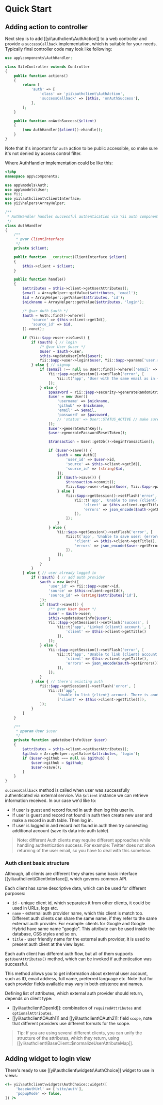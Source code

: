 Quick Start
===========

## Adding action to controller

Next step is to add [[yii\authclient\AuthAction]] to a web controller and provide a `successCallback` implementation,
which is suitable for your needs. Typically final controller code may look like following:

```php
use app\components\AuthHandler;

class SiteController extends Controller
{
    public function actions()
    {
        return [
            'auth' => [
                'class' => 'yii\authclient\AuthAction',
                'successCallback' => [$this, 'onAuthSuccess'],
            ],
        ];
    }

    public function onAuthSuccess($client)
    {
        (new AuthHandler($client))->handle();
    }
}
```

Note that it's important for `auth` action to be public accessible, so make sure it's not denied by access control filter.

Where AuthHandler implementation could be like this:

```php
<?php
namespace app\components;

use app\models\Auth;
use app\models\User;
use Yii;
use yii\authclient\ClientInterface;
use yii\helpers\ArrayHelper;

/**
 * AuthHandler handles successful authentication via Yii auth component
 */
class AuthHandler
{
    /**
     * @var ClientInterface
     */
    private $client;

    public function __construct(ClientInterface $client)
    {
        $this->client = $client;
    }

    public function handle()
    {
        $attributes = $this->client->getUserAttributes();
        $email = ArrayHelper::getValue($attributes, 'email');
        $id = ArrayHelper::getValue($attributes, 'id');
        $nickname = ArrayHelper::getValue($attributes, 'login');

        /* @var Auth $auth */
        $auth = Auth::find()->where([
            'source' => $this->client->getId(),
            'source_id' => $id,
        ])->one();

        if (Yii::$app->user->isGuest) {
            if ($auth) { // login
                /* @var User $user */
                $user = $auth->user;
                $this->updateUserInfo($user);
                Yii::$app->user->login($user, Yii::$app->params['user.rememberMeDuration']);
            } else { // signup
                if ($email !== null && User::find()->where(['email' => $email])->exists()) {
                    Yii::$app->getSession()->setFlash('error', [
                        Yii::t('app', "User with the same email as in {client} account already exists but isn't linked to it. Login using email first to link it.", ['client' => $this->client->getTitle()]),
                    ]);
                } else {
                    $password = Yii::$app->security->generateRandomString(6);
                    $user = new User([
                        'username' => $nickname,
                        'github' => $nickname,
                        'email' => $email,
                        'password' => $password,
                        // 'status' => User::STATUS_ACTIVE // make sure you set status properly
                    ]);
                    $user->generateAuthKey();
                    $user->generatePasswordResetToken();

                    $transaction = User::getDb()->beginTransaction();

                    if ($user->save()) {
                        $auth = new Auth([
                            'user_id' => $user->id,
                            'source' => $this->client->getId(),
                            'source_id' => (string)$id,
                        ]);
                        if ($auth->save()) {
                            $transaction->commit();
                            Yii::$app->user->login($user, Yii::$app->params['user.rememberMeDuration']);
                        } else {
                            Yii::$app->getSession()->setFlash('error', [
                                Yii::t('app', 'Unable to save {client} account: {errors}', [
                                    'client' => $this->client->getTitle(),
                                    'errors' => json_encode($auth->getErrors()),
                                ]),
                            ]);
                        }
                    } else {
                        Yii::$app->getSession()->setFlash('error', [
                            Yii::t('app', 'Unable to save user: {errors}', [
                                'client' => $this->client->getTitle(),
                                'errors' => json_encode($user->getErrors()),
                            ]),
                        ]);
                    }
                }
            }
        } else { // user already logged in
            if (!$auth) { // add auth provider
                $auth = new Auth([
                    'user_id' => Yii::$app->user->id,
                    'source' => $this->client->getId(),
                    'source_id' => (string)$attributes['id'],
                ]);
                if ($auth->save()) {
                    /** @var User $user */
                    $user = $auth->user;
                    $this->updateUserInfo($user);
                    Yii::$app->getSession()->setFlash('success', [
                        Yii::t('app', 'Linked {client} account.', [
                            'client' => $this->client->getTitle()
                        ]),
                    ]);
                } else {
                    Yii::$app->getSession()->setFlash('error', [
                        Yii::t('app', 'Unable to link {client} account: {errors}', [
                            'client' => $this->client->getTitle(),
                            'errors' => json_encode($auth->getErrors()),
                        ]),
                    ]);
                }
            } else { // there's existing auth
                Yii::$app->getSession()->setFlash('error', [
                    Yii::t('app',
                        'Unable to link {client} account. There is another user using it.',
                        ['client' => $this->client->getTitle()]),
                ]);
            }
        }
    }

    /**
     * @param User $user
     */
    private function updateUserInfo(User $user)
    {
        $attributes = $this->client->getUserAttributes();
        $github = ArrayHelper::getValue($attributes, 'login');
        if ($user->github === null && $github) {
            $user->github = $github;
            $user->save();
        }
    }
}
```

`successCallback` method is called when user was successfully authenticated via external service. Via `$client` instance
we can retrieve information received. In our case we'd like to:
 
- If user is guest and record found in auth then log this user in.
- If user is guest and record not found in auth then create new user and make a record in auth table. Then log in.
- If user is logged in and record not found in auth then try connecting additional account (save its data into auth table).

> Note: different Auth clients may require different approaches while handling authentication success. For example: Twitter
  does not allow returning of the user email, so you have to deal with this somehow.

### Auth client basic structure

Although, all clients are different they shares same basic interface [[yii\authclient\ClientInterface]],
which governs common API.

Each client has some descriptive data, which can be used for different purposes:

- `id` - unique client id, which separates it from other clients, it could be used in URLs, logs etc.
- `name` - external auth provider name, which this client is match too. Different auth clients
  can share the same name, if they refer to the same external auth provider.
  For example: clients for Google and Google Hybrid have same name "google".
  This attribute can be used inside the database, CSS styles and so on.
- `title` - user friendly name for the external auth provider, it is used to present auth client
  at the view layer.

Each auth client has different auth flow, but all of them supports `getUserAttributes()` method,
which can be invoked if authentication was successful.

This method allows you to get information about external user account, such as ID, email address,
full name, preferred language etc. Note that for each provider fields available may vary in both existence and
names.

Defining list of attributes, which external auth provider should return, depends on client type:

- [[yii\authclient\OpenId]]: combination of `requiredAttributes` and `optionalAttributes`.
- [[yii\authclient\OAuth1]] and [[yii\authclient\OAuth2]]: field `scope`, note that different
  providers use different formats for the scope.

> Tip: If you are using several different clients, you can unify the structure of the attributes, which they return,
  using [[yii\authclient\BaseClient::$normalizeUserAttributeMap]].


## Adding widget to login view

There's ready to use [[yii\authclient\widgets\AuthChoice]] widget to use in views:

```php
<?= yii\authclient\widgets\AuthChoice::widget([
     'baseAuthUrl' => ['site/auth'],
     'popupMode' => false,
]) ?>
```


